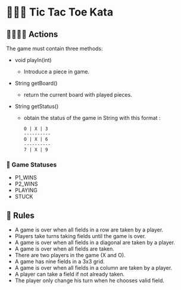 # 👨🏽‍💻 Tic Tac Toe Kata

## 🏃🏽‍♂️‍➡️ Actions

The game must contain three methods:

- void playIn(int) 
  - Introduce a piece in game.


- String getBoard()
  - return the current board with played pieces.


- String getStatus()
  - obtain the status of the game in String with this format : <br>
    ```
    O | X | 3
    ----------
    O | X | 6
    ----------
    7 | X | 9
    ```

### 🎢 Game Statuses 

- P1_WINS
- P2_WINS
- PLAYING
- STUCK

## 📝 Rules

- A game is over when all fields in a row are taken by a player.
- Players take turns taking fields until the game is over.
- A game is over when all fields in a diagonal are taken by a player.
- A game is over when all fields are taken.
- There are two players in the game (X and O).
- A game has nine fields in a 3x3 grid.
- A game is over when all fields in a column are taken by a player.
- A player can take a field if not already taken.
- The player only change his turn when he chooses valid field.



